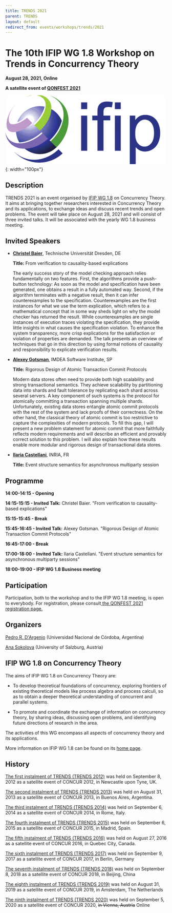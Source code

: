 ```yaml
---
title: TRENDS 2021
parent: TRENDS
layout: default
redirect_from: events/workshops/trends/2021
---
```


# The 10th IFIP WG 1.8 Workshop on Trends in Concurrency Theory

<strong>August 28, 2021, Online</strong>

**A satellite event of [QONFEST 2021](https://qonfest2021.lacl.fr/)**

![IFIP](/assets/content/logo-ifip.gif){: width="100px"}

## Description

TRENDS 2021 is an event organised by [IFIP WG 1.8](https://www.concurrency-theory.org/organizations/ifip) on Concurrency Theory. It aims at bringing together researchers interested in Concurrency Theory and its applications, to exchange ideas and discuss recent trends and open problems. The event will take place on August 28, 2021 and will consist of three invited talks. It will be associated with the yearly WG 1.8 business meeting.

## Invited Speakers

* [**Christel Baier**](https://wwwtcs.inf.tu-dresden.de/~baier/), Technische Universität Dresden, DE

  **Title:** From verification to causality-based explications

  The early success story of the model checking approach relies
  fundamentally on two features. First, the algorithms provide a
  push-button technology: As soon as the model and specification have
  been generated, one obtains a result in a fully automated
  way. Second, if the algorithm terminates with a negative result,
  then it can infer counterexamples to the
  specification. Counterexamples are the first instances for what we
  use the term explication, which refers to a mathematical concept
  that in some way sheds light on why the model checker has returned
  the result. While counterexamples are single instances of execution
  traces violating the specification, they provide little insights in
  what causes the specification violation. To enhance the system
  transparency, more crisp explications for the satisfaction or
  violation of properties are demanded. The talk presents an overview
  of techniques that go in this direction by using formal notions of
  causality and responsibility to explicate verification results.
  
* [**Alexey Gotsman**](https://software.imdea.org/~gotsman/), IMDEA Software Institute, SP

  **Title:** Rigorous Design of Atomic Transaction Commit Protocols

  Modern data stores often need to provide both high scalability and
  strong transactional semantics. They achieve scalability by
  partitioning data into shards and fault tolerance by replicating
  each shard across several servers. A key component of such systems
  is the protocol for atomically committing a transaction spanning
  multiple shards. Unfortunately, existing data stores entangle atomic
  commit protocols with the rest of the system and lack proofs of
  their correctness. On the other hand, the classical theory of atomic
  commit is too restrictive to capture the complexities of modern
  protocols. To fill this gap, I will present a new problem statement
  for atomic commit that more faithfully reflects modern requirements
  and will describe an efficient and provably correct solution to this
  problem. I will also explain how these results enable more modular
  and rigorous design of transactional data stores.

* [**Ilaria Castellani**](http://www-sop.inria.fr/members/Ilaria.Castellani/), INRIA, FR

  **Title:** Event structure semantics for asynchronous multiparty session



## Programme

**14:00-14:15 - Opening**

**14:15-15:15 - Invited Talk:** Christel Baier. "From verification to causality-based explications"

**15:15-15:45 - Break**

**15:45-16:45 - Invited Talk:** Alexey Gotsman. "Rigorous Design of Atomic Transaction Commit Protocols"

**16:45-17:00 - Break**

**17:00-18:00 - Invited Talk:** Ilaria Castellani. "Event structure semantics for asynchronous multiparty sessions"

**18:00-19:00 - IFIP WG 1.8 Business meeting**


## Participation

Participation, both to the workshop and to the IFIP WG 1.8 meeting, is open to everybody. For registration, please consult[ the QONFEST 2021 registration page.](https://qonfest2021.lacl.fr/registration.php)

## Organizers

[Pedro R. D'Argenio](https://depend.cs.uni-saarland.de/~argenio/) (Universidad Nacional de Córdoba, Argentina)

[Ana Sokolova](http://cs.uni-salzburg.at/~anas/index.html) (University of Salzburg, Austria)

## IFIP WG 1.8 on Concurrency Theory

The aims of IFIP WG 1.8 on Concurrency Theory are:

* To develop theoretical foundations of concurrency, exploring frontiers of existing theoretical models like process algebra and process calculi, so as to obtain a deeper theoretical understanding of concurrent and parallel systems.

* To promote and coordinate the exchange of information on concurrency theory, by sharing ideas, discussing open problems, and identifying future directions of research in the area.

The activities of this WG encompass all aspects of concurrency theory and its applications.

More information on IFIP WG 1.8 can be found on its [home page](https://www.concurrency-theory.org/organizations/ifip).

## History

[The first instalment of TRENDS (TRENDS 2012)](http://www.win.tue.nl/trends12/) was held on September 8, 2012 as a satellite event of CONCUR 2012, in Newcastle upon Tyne, UK.

[The second instalment of TRENDS (TRENDS 2013)](http://www.win.tue.nl/trends13/) was held on August 31, 2013 as a satellite event of CONCUR 2013, in Buenos Aires, Argentina.

[The third instalment of TRENDS (TRENDS 2014)](http://ceres.hh.se/mediawiki/TRENDS_2014) was held on September 6, 2014 as a satellite event of CONCUR 2014, in Rome, Italy.

[The fourth instalment of TRENDS (TRENDS 2015)](https://www.concurrency-theory.org/events/workshops/trends/2015) was held on September 6, 2015 as a satellite event of CONCUR 2015, in Madrid, Spain.

[The fifth instalment of TRENDS (TRENDS 2016)](https://www.concurrency-theory.org/events/workshops/trends/2016) was held on August 27, 2016 as a satellite event of CONCUR 2016, in Quebec City, Canada.

[The sixth instalment of TRENDS (TRENDS 2017)](https://www.concurrency-theory.org/events/workshops/trends/2017) was held on September 9, 2017 as a satellite event of CONCUR 2017, in Berlin, Germany

[The seventh instalment of TRENDS (TRENDS 2018)](https://www.concurrency-theory.org/events/workshops/trends/2018) was held on September 8, 2018 as a satellite event of CONCUR 2018, in Beijing, China

[The eighth instalment of TRENDS (TRENDS 2019)](https://www.concurrency-theory.org/events/workshops/trends/2019) was held on August 31, 2019 as a satellite event of CONCUR 2019, in Amsterdam, The Netherlands

[The ninth instalment of TRENDS (TRENDS 2020)](https://www.concurrency-theory.org/events/workshops/trends/2020) was held on September 5, 2020 as a satellite event of CONCUR 2020, ~~in Vienna, Austria~~ Online
